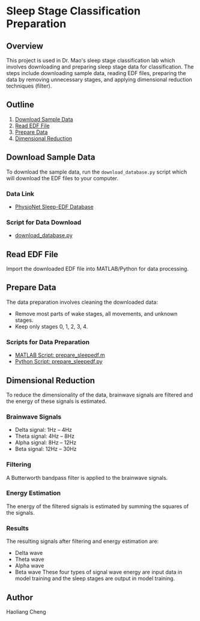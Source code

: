 # Sleep Stage Classification Preparation

## Overview
This project is used in Dr. Mao's sleep stage classification lab which involves downloading and preparing sleep stage data for classification. The steps include downloading sample data, reading EDF files, preparing the data by removing unnecessary stages, and applying dimensional reduction techniques (filter).

## Outline
1. [Download Sample Data](#download-sample-data)
2. [Read EDF File](#read-edf-file)
3. [Prepare Data](#prepare-data)
4. [Dimensional Reduction](#dimensional-reduction)

## Download Sample Data
To download the sample data, run the `download_database.py` script which will download the EDF files to your computer.

### Data Link
- [PhysioNet Sleep-EDF Database](https://www.physionet.org/files/sleep-edfx/1.0.0/)

### Script for Data Download
- [download_database.py](https://www.dropbox.com/scl/fi/7tfrwx2l3bop89gkbvc1o/download_database.py?rlkey=9lgp28q8kfvuxi0lowz4suv9u&dl=0)

## Read EDF File
Import the downloaded EDF file into MATLAB/Python for data processing.

## Prepare Data
The data preparation involves cleaning the downloaded data:
- Remove most parts of wake stages, all movements, and unknown stages.
- Keep only stages 0, 1, 2, 3, 4.

### Scripts for Data Preparation
- [MATLAB Script: prepare_sleepedf.m](https://www.dropbox.com/scl/fi/5ogwjlnjs3ohareqfqimq/prepare_sleepedf.m?rlkey=6ombtyv3wj3a0qbft9baj1foy&dl=0)
- [Python Script: prepare_sleepedf.py](https://www.dropbox.com/scl/fi/9lafkzchafikakr1mvv9a/prepare_sleepedf.py?rlkey=h2tcqen4rk3uteobtrh3qgtgx&dl=0)

## Dimensional Reduction
To reduce the dimensionality of the data, brainwave signals are filtered and the energy of these signals is estimated.

### Brainwave Signals
- Delta signal: 1Hz – 4Hz
- Theta signal: 4Hz – 8Hz
- Alpha signal: 8Hz – 12Hz
- Beta signal: 12Hz – 30Hz

### Filtering
A Butterworth bandpass filter is applied to the brainwave signals.

### Energy Estimation
The energy of the filtered signals is estimated by summing the squares of the signals.

### Results
The resulting signals after filtering and energy estimation are:
- Delta wave
- Theta wave
- Alpha wave
- Beta wave
These four types of signal wave energy are input data in model training and the sleep stages are output in model training.

## Author
Haoliang Cheng
